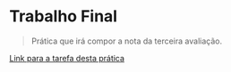 # Trabalho Final

> Prática que irá compor a nota da terceira avaliação.

[Link para a tarefa desta prática](pratica.pdf)